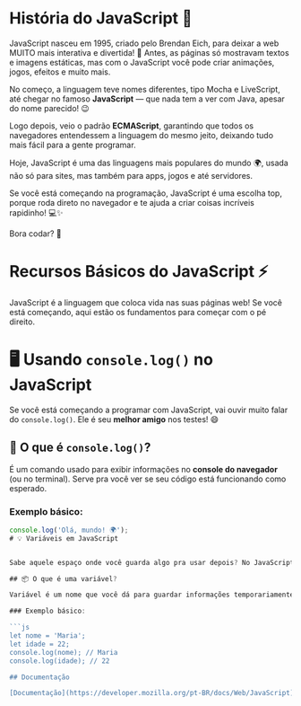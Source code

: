 # História do JavaScript 🚀

JavaScript nasceu em 1995, criado pelo Brendan Eich, para deixar a web MUITO mais interativa e divertida! 🎉 Antes, as páginas só mostravam textos e imagens estáticas, mas com o JavaScript você pode criar animações, jogos, efeitos e muito mais.

No começo, a linguagem teve nomes diferentes, tipo Mocha e LiveScript, até chegar no famoso **JavaScript** — que nada tem a ver com Java, apesar do nome parecido! 😉

Logo depois, veio o padrão **ECMAScript**, garantindo que todos os navegadores entendessem a linguagem do mesmo jeito, deixando tudo mais fácil para a gente programar.

Hoje, JavaScript é uma das linguagens mais populares do mundo 🌍, usada não só para sites, mas também para apps, jogos e até servidores.

Se você está começando na programação, JavaScript é uma escolha top, porque roda direto no navegador e te ajuda a criar coisas incríveis rapidinho! 💻✨

Bora codar? 💪

# Recursos Básicos do JavaScript ⚡️

JavaScript é a linguagem que coloca vida nas suas páginas web! Se você está começando, aqui estão os fundamentos para começar com o pé direito.

# 🖥️ Usando `console.log()` no JavaScript

Se você está começando a programar com JavaScript, vai ouvir muito falar do `console.log()`. Ele é seu **melhor amigo** nos testes! 😄

## 📣 O que é `console.log()`?

É um comando usado para exibir informações no **console do navegador** (ou no terminal). Serve pra você ver se seu código está funcionando como esperado.

### Exemplo básico:

```js
console.log('Olá, mundo! 🌍');
# 💡 Variáveis em JavaScript


Sabe aquele espaço onde você guarda algo pra usar depois? No JavaScript, isso se chama **variável**! 🧠✨

## 📦 O que é uma variável?

Variável é um nome que você dá para guardar informações temporariamente, como números, textos, listas, etc.

### Exemplo básico:

```js
let nome = 'Maria';
let idade = 22;
console.log(nome); // Maria
console.log(idade); // 22

## Documentação

[Documentação](https://developer.mozilla.org/pt-BR/docs/Web/JavaScript)
